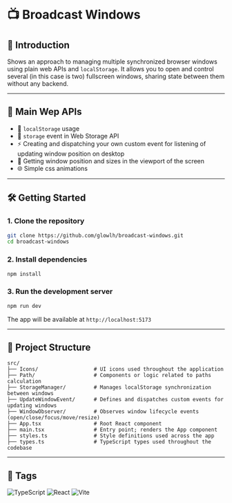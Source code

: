 # 📺 Broadcast Windows

## 📖 Introduction
Shows an approach to managing multiple synchronized browser windows using plain 
web APIs and `localStorage`. It allows you to open and control several (in this case is two) fullscreen windows, 
sharing state between them without any backend. 

---

## 🚀 Main Wep APIs

- 📡 `localStorage` usage
- 🎨 `storage` event in Web Storage API
- ⚡ Creating and dispatching your own custom event for listening of updating window position on desktop
- 🔧 Getting window position and sizes in the viewport of the screen
- 🌐 Simple css animations

---

## 🛠️ Getting Started

### 1. Clone the repository

```bash
git clone https://github.com/glowlh/broadcast-windows.git
cd broadcast-windows
```

### 2. Install dependencies

```bash
npm install
```

### 3. Run the development server

```bash
npm run dev
```

The app will be available at `http://localhost:5173`

---

## 📁 Project Structure

```
src/
├── Icons/                  # UI icons used throughout the application
├── Path/                   # Components or logic related to paths calculation
├── StorageManager/         # Manages localStorage synchronization between windows
├── UpdateWindowEvent/      # Defines and dispatches custom events for updating windows
├── WindowObserver/         # Observes window lifecycle events (open/close/focus/move/resize)
├── App.tsx                 # Root React component
├── main.tsx                # Entry point; renders the App component
├── styles.ts               # Style definitions used across the app
├── types.ts                # TypeScript types used throughout the codebase
```
---

## 🧷 Tags

![TypeScript](https://img.shields.io/badge/-TypeScript-3178c6?logo=typescript&logoColor=white&style=for-the-badge)
![React](https://img.shields.io/badge/react-%2320232a.svg?style=for-the-badge&logo=react&logoColor=%2361DAFB)
![Vite](https://img.shields.io/badge/vite-%23646CFF.svg?style=for-the-badge&logo=vite&logoColor=white)

